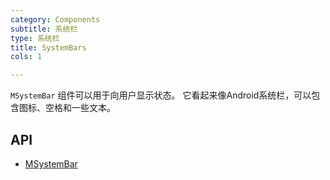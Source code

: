 ```yaml
---
category: Components
subtitle: 系统栏
type: 系统栏
title: SystemBars
cols: 1

---
```


`MSystemBar` 组件可以用于向用户显示状态。 它看起来像Android系统栏，可以包含图标、空格和一些文本。

## API

- [MSystemBar](/docs/api/MSystemBar)